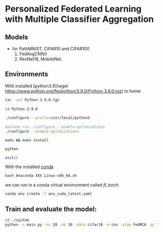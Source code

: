 # Personalized Federated Learning with Multiple Classifier Aggregation

## Models
- for PathMNIST, CIFAR10 and CIFAR100 
    1. FedAvgCNN()
    2. ResNet18, MobileNet.

## Environments

With installed [python3.9](wget https://www.python.org/ftp/python/3.9.0/Python-3.9.0.tgz) to home

```bash
tar -zxf Python-3.9.0.tgz
 
cd Python-3.9.0
 
./configure --prefix=/usr/local/python3
 
#please run ./configure --enable-optimizations
./configure --enable-optimizations

make && make install

python

exit()
```

[//]: # (Install [CUDA]&#40;https://developer.nvidia.com/cuda-11-6-0-download-archive&#41; first. )

With the installed [conda](https://mirror.tuna.tsinghua.edu.cn/anaconda/archive/)

```bash
bash Anaconda XXX Linux-x86_64.sh
```
we can run in a conda virtual environment called *fl_torch*. 

```bash
conda env create -f env_cuda_latest.yaml
```

## Train and evaluate the model:
```bash
cd ./system
python -u main.py -nc 20 -nb 10 -data cifar10 -m cnn -algo FedMCA -gr 1000 -K 1 -mu 0.05 -lam 1 -did 4 -go cnn
```
